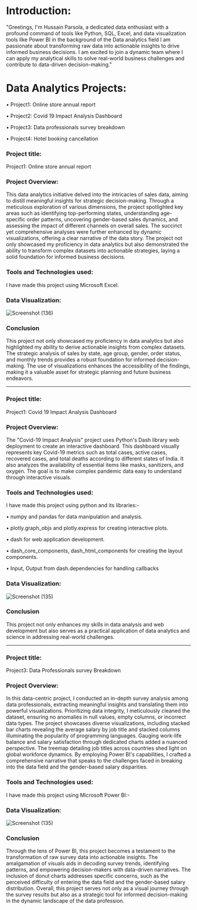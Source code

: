 
<h1>Introduction:</h1>
"Greetings, I'm Hussain Parsola, a dedicated data enthusiast with a profound command of tools like
Python, SQL, Excel, and data visualization tools like Power BI in the background of the Data analytics field I am passionate about transforming raw data into actionable insights to drive informed business decisions. I am excited to join a dynamic team where I can apply my analytical skills to solve real-world business challenges and contribute to data-driven decision-making."

<h1>Data Analytics Projects:</h1>

<p1>• Project1: Online store annual report</p1>

<p1>• Project2: Covid 19 Impact Analysis Dashboard</p1>

<p1>• Project3: Data professionals survey breakdown</p1>

<p1>• Project4: Hotel booking cancellation<p/>

<h3>Project title:</h3>
Project1: Online store annual report
<h3>Project Overview:</h3>
This data analytics initiative delved into the intricacies of sales data, aiming to distill meaningful insights for strategic decision-making. Through a meticulous exploration of various dimensions, the project spotlighted key areas such as identifying top-performing states, understanding age-specific order patterns, uncovering gender-based sales dynamics, and assessing the impact of different channels on overall sales. The succinct yet comprehensive analyses were further enhanced by dynamic visualizations, offering a clear narrative of the data story. The project not only showcased my proficiency in data analytics but also demonstrated the ability to transform complex datasets into actionable strategies, laying a solid foundation for informed business decisions.

<h3>Tools and Technologies used:</h3>
I have made this project using Microsoft Excel.

<h3>Data Visualization:</h3> 

![Screenshot (136)](https://github.com/hussainrock/My_Portfolio/assets/119557797/568c47e6-3965-49ac-afd3-39a3c770880b)

<h3>Conclusion</h3>
This project not only showcased my proficiency in data analytics but also highlighted my ability to derive actionable insights from complex datasets. The strategic analysis of sales by state, age group, gender, order status, and monthly trends provides a robust foundation for informed decision-making. The use of visualizations enhances the accessibility of the findings, making it a valuable asset for strategic planning and future business endeavors.

--------------------------------------------------------------------------------------------------------------------------------
<h3>Project title:</h3>
Project1: Covid 19 Impact Analysis Dashboard
<h3>Project Overview:</h3>

The "Covid-19 Impact Analysis" project uses Python's Dash library web deployment to create an interactive dashboard. This dashboard visually represents key Covid-19 metrics such as total cases, active cases, recovered cases, and total deaths according to different states of India. It also analyzes the availability of essential items like masks, sanitizers, and oxygen. The goal is to make complex pandemic data easy to understand through interactive visuals.

<h3>Tools and Technologies used:</h3>
I have made this project using python and its libraries:-

• numpy and pandas for data manipulation and analysis.

• plotly.graph_objs and plotly.express for creating interactive plots.

• dash for web application development.

• dash_core_components, dash_html_components for creating the layout
components.

• Input, Output from dash.dependencies for handling callbacks

<h3>Data Visualization:</h3> 

![Screenshot (135)](https://github.com/hussainrock/My_Portfolio/assets/119557797/32a7eda6-4d55-44a8-84e3-7be590e8cbbe)

<h3>Conclusion</h3>
This project not only enhances my skills in data analysis and web development but also serves as a practical application of data analytics and science in addressing real-world challenges.

--------------------------------------------------------------------------------------------------------------------------------------------------------------
<h3>Project title:</h3>
Project3: Data Professionals survey Breakdown
<h3>Project Overview:</h3>

In this data-centric project, I conducted an in-depth survey analysis among data professionals, extracting meaningful insights and translating them into powerful visualizations. Prioritizing data integrity, I meticulously cleaned the dataset, ensuring no anomalies in null values, empty columns, or incorrect data types. The project showcases diverse visualizations, including stacked bar charts revealing the average salary by job title and stacked columns illuminating the popularity of programming languages. Gauging work-life balance and salary satisfaction through dedicated charts added a nuanced perspective. The treemap detailing job titles across countries shed light on global workforce dynamics. By employing Power BI's capabilities, I crafted a comprehensive narrative that speaks to the challenges faced in breaking into the data field and the gender-based salary disparities.

<h3>Tools and Technologies used:</h3>

I have made this project using Microsoft Power BI:-


<h3>Data Visualization:</h3> 

![Screenshot (135)](https://github.com/hussainrock/My_Portfolio/assets/119557797/32a7eda6-4d55-44a8-84e3-7be590e8cbbe)

<h3>Conclusion</h3>
Through the lens of Power BI, this project becomes a testament to the transformation of raw survey data into actionable insights. The amalgamation of visuals aids in decoding survey trends, identifying patterns, and empowering decision-makers with data-driven narratives. The inclusion of donut charts addresses specific concerns, such as the perceived difficulty of entering the data field and the gender-based salary distribution. Overall, this project serves not only as a visual journey through the survey results but also as a strategic tool for informed decision-making in the dynamic landscape of the data profession.














